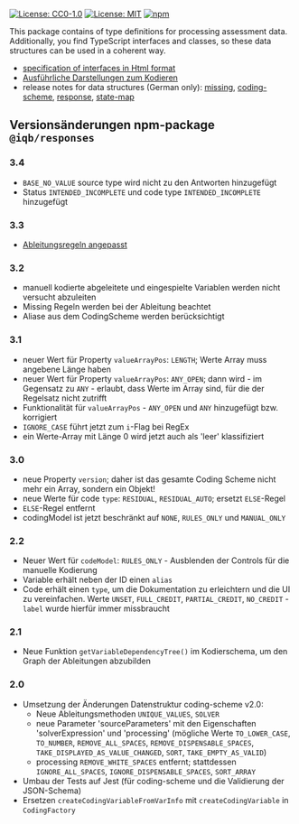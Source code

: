 [![License: CC0-1.0](https://img.shields.io/badge/License-CC0_1.0-lightgrey.svg)](http://creativecommons.org/publicdomain/zero/1.0/) [![License: MIT](https://img.shields.io/badge/License-MIT-yellow.svg)](https://opensource.org/licenses/MIT)
[![npm](https://img.shields.io/npm/v/%40iqb%2Fresponses)](https://www.npmjs.com/package/@iqb/responses)

This package contains of type definitions for processing assessment data. Additionally, you find TypeScript interfaces and classes, so these data structures can be used in a coherent way. 

* [specification of interfaces in Html format](https://iqb-berlin.github.io/responses)
* [Ausführliche Darstellungen zum Kodieren](https://iqb-berlin.github.io/coding-info)
* release notes for data structures (German only): [missing](release_notes/missing.md), [coding-scheme](release_notes/coding-scheme.md), [response](release_notes/response.md), [state-map](release_notes/state-map.md)

## Versionsänderungen npm-package `@iqb/responses`

### 3.4

* `BASE_NO_VALUE` source type wird nicht zu den Antworten hinzugefügt
* Status `INTENDED_INCOMPLETE` und code type `INTENDED_INCOMPLETE` hinzugefügt

### 3.3

* [Ableitungsregeln angepasst](https://iqb-berlin.github.io/coding-info/coding/derive.html)


### 3.2

* manuell kodierte abgeleitete und eingespielte Variablen werden nicht versucht abzuleiten
* Missing Regeln werden bei der Ableitung beachtet
* Aliase aus dem CodingScheme werden berücksichtigt

### 3.1

* neuer Wert für Property `valueArrayPos`: `LENGTH`; Werte Array muss angebene Länge haben
* neuer Wert für Property `valueArrayPos`: `ANY_OPEN`; dann wird - im Gegensatz zu `ANY` - erlaubt, dass Werte im Array sind, für die der Regelsatz nicht zutrifft
* Funktionalität für `valueArrayPos` - `ANY_OPEN` und `ANY` hinzugefügt bzw. korrigiert
* `IGNORE_CASE` führt jetzt zum `i`-Flag bei RegEx
* ein Werte-Array mit Länge 0 wird jetzt auch als 'leer' klassifiziert

### 3.0

* neue Property `version`; daher ist das gesamte Coding Scheme nicht mehr ein Array, sondern ein Objekt!
* neue Werte für code `type`: `RESIDUAL`, `RESIDUAL_AUTO`; ersetzt `ELSE`-Regel
* `ELSE`-Regel entfernt
* codingModel ist jetzt beschränkt auf `NONE`, `RULES_ONLY` und `MANUAL_ONLY`

### 2.2

* Neuer Wert für `codeModel`: `RULES_ONLY` - Ausblenden der Controls für die manuelle Kodierung
* Variable erhält neben der ID einen `alias`
* Code erhält einen `type`, um die Dokumentation zu erleichtern und die UI zu vereinfachen. Werte `UNSET`, `FULL_CREDIT`, `PARTIAL_CREDIT`, `NO_CREDIT` - `label` wurde hierfür immer missbraucht

### 2.1

* Neue Funktion `getVariableDependencyTree()` im Kodierschema, um den Graph der Ableitungen abzubilden

### 2.0

* Umsetzung der Änderungen Datenstruktur coding-scheme v2.0: 
  * Neue Ableitungsmethoden `UNIQUE_VALUES`, `SOLVER`
  * neue Parameter 'sourceParameters' mit den Eigenschaften 'solverExpression' und 'processing' (mögliche Werte `TO_LOWER_CASE`, `TO_NUMBER`, `REMOVE_ALL_SPACES`, `REMOVE_DISPENSABLE_SPACES`, `TAKE_DISPLAYED_AS_VALUE_CHANGED`, `SORT`, `TAKE_EMPTY_AS_VALID`)
  * processing `REMOVE_WHITE_SPACES` entfernt; stattdessen `IGNORE_ALL_SPACES`, `IGNORE_DISPENSABLE_SPACES`, `SORT_ARRAY`
* Umbau der Tests auf Jest (für coding-scheme und die Validierung der JSON-Schema)
* Ersetzen `createCodingVariableFromVarInfo` mit `createCodingVariable` in `CodingFactory`
